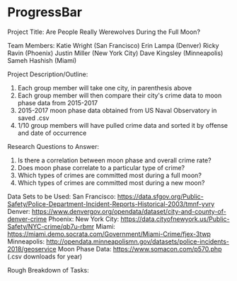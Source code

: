 # ProgressBar
Project Title:
Are People Really Werewolves During the Full Moon?

Team Members:
Katie Wright (San Francisco)
Erin Lampa (Denver)
Ricky Ravin (Phoenix)
Justin Miller (New York City)
Dave Kingsley (Minneapolis)
Sameh Hashish (Miami)

Project Description/Outline:
1. Each group member will take one city, in parenthesis above
2. Each group member will then compare their city's crime data to moon phase data from 2015-2017
3. 2015-2017 moon phase data obtained from US Naval Observatory in saved .csv
4. 1/10 group members will have pulled crime data and sorted it by offense and date of occurrence

Research Questions to Answer:
1. Is there a correlation between moon phase and overall crime rate?
2. Does moon phase correlate to a particular type of crime?
3. Which types of crimes are committed most during a full moon?
4. Which types of crimes are committed most during a new moon?

Data Sets to be Used:
San Francisco: https://data.sfgov.org/Public-Safety/Police-Department-Incident-Reports-Historical-2003/tmnf-yvry
Denver: https://www.denvergov.org/opendata/dataset/city-and-county-of-denver-crime
Phoenix: 
New York City: https://data.cityofnewyork.us/Public-Safety/NYC-crime/qb7u-rbmr
Miami: https://miami.demo.socrata.com/Government/Miami-Crime/fjex-3twp
Minneapolis: http://opendata.minneapolismn.gov/datasets/police-incidents-2018/geoservice
Moon Phase Data: https://www.somacon.com/p570.php (.csv downloads for year)

Rough Breakdown of Tasks:
